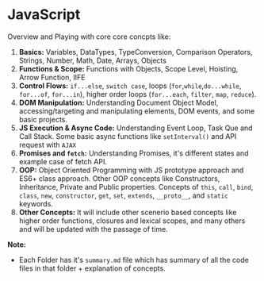 # JavaScript

Overview and Playing with core core concpts like:

1. **Basics:** Variables, DataTypes, TypeConversion, Comparison Operators, Strings, Number, Math, Date, Arrays, Objects
2. **Functions & Scope:** Functions with Objects, Scope Level, Hoisting, Arrow Function, IIFE
3. **Control Flows:** `if...else`, `switch case`, loops (`for`,`while`,`do...while`, `for...of`, `for...in`), higher order loops (`for...each`, `filter`, `map`, `reduce`).
4. **DOM Manipulation:** Understanding Document Object Model, accessing/targeting and manipulating elements, DOM events, and some basic projects.
5. **JS Execution & Async Code:** Understanding Event Loop, Task Que and Call Stack. Some basic async functions like `setInterval()` and API request with `AJAX`
6. **Promises and `fetch`:** Understanding Promises, it's different states and example case of fetch API.
7. **OOP:** Object Oriented Programming with JS prototype approach and ES6+ class approach. Other OOP concepts like Constructors, Inheritance, Private and Public properties. Concepts of `this`, `call`, `bind`, `class`, `new`, `constructor`, `get`, `set`, `extends`, `__proto__`, and `static` keywords.
8. **Other Concepts:** It will include other scenerio based concepts like higher order functions, closures and lexical scopes, and many others and will be updated with the passage of time.

**Note:**

- Each Folder has it's `summary.md` file which has summary of all the code files in that folder + explanation of concepts.
